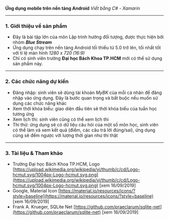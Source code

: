 **Ứng dụng mobile trên nền tảng Android**
*Viết bằng C# - Xamarin*
***
### 1. Giới thiệu về sản phẩm
* Đây là bài tập lớn của môn Lập trình hướng đối tượng, được thực hiện bởi nhóm ***Blue Stream***
* 	Ứng dụng chạy trên nền tảng Android tối thiểu từ 5.0 trở lên, tối nhất tốt với tỉ lệ màn hình *1280 x 720 (16:9)*
* Chỉ có sinh viên trường **Đại học Bách Khoa TP.HCM** mới có thể sử dụng sản phầm này.
****
### 2. Các chức năng dự kiến
*	Đăng nhập: sinh viên sẽ dùng tài khoản *MyBK* của mỗi cá nhân để đăng nhập vào ứng dụng. Đây là bước quan trọng và bắt buộc nếu muốn sử dụng các chức năng khác
*	Xem thời khóa biểu: giao diện đầu tiên sẽ thời khóa biểu của tuần học tương ứng
*	Xem lịch thi: sinh viên cũng có thể xem lịch thi
*	Thi thử: ứng dụng sẽ có dữ liệu câu hỏi của một số môn học, sinh viên có thể làm và xem kết quả (điểm, các câu trả lời đúng/sai), ứng dụng cũng sẽ đếm ngược với lượng thời gian như thi thật
***
### 3.  Tài liệu & Tham khảo
* Trường Đại học Bách Khoa TP.HCM, Logo [https://upload.wikimedia.org/wikipedia/vi/thumb/c/cd/Logo-hcmut.svg/1004px-Logo-hcmut.svg.png](https://upload.wikimedia.org/wikipedia/vi/thumb/c/cd/Logo-hcmut.svg/1004px-Logo-hcmut.svg.png)  [xem 16/09/2019]
* Google, Material Icon [https://material.io/resources/icons/?style=baseline](https://material.io/resources/icons/?style=baseline)  [xem 16/09/2019]
*  Frank A. Krueger, SQLite Net [https://github.com/praeclarum/sqlite-net](https://github.com/praeclarum/sqlite-net)  [xem 16/09/2019]



